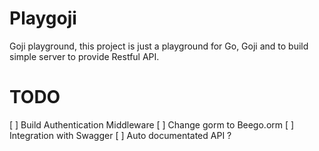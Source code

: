 Playgoji
========

Goji playground, this project is just a playground for Go, Goji and
to build simple server to provide Restful API.


TODO
====

 [ ] Build Authentication Middleware
 [ ] Change gorm to Beego.orm
 [ ] Integration with Swagger
 [ ] Auto documentated API ?
